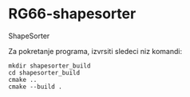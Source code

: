 # RG66-shapesorter
ShapeSorter

Za pokretanje programa, izvrsiti sledeci niz komandi:

```
mkdir shapesorter_build
cd shapesorter_build
cmake ..
cmake --build .
```
